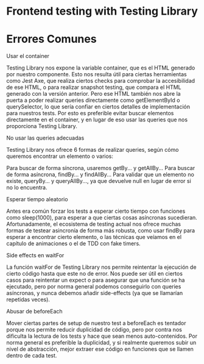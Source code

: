 # Frontend testing with Testing Library

# Errores Comunes
Usar el container

Testing Library nos expone la variable container, que es el HTML generado por nuestro componente. Esto nos resulta útil para ciertas herramientas como Jest Axe, que realiza ciertos checks para comprobar la accesibilidad de ese HTML, o para realizar snapshot testing, que compara el HTML generado con la versión anterior. Pero ese HTML también nos abre la puerta a poder realizar queries directamente como getElementById o querySelector, lo que sería confiar en ciertos detalles de implementación para nuestros tests. Por esto es preferible evitar buscar elementos directamente en el container, y en lugar de eso usar las queries que nos proporciona Testing Library.


No usar las queries adecuadas

Testing Library nos ofrece 6 formas de realizar queries, según cómo queremos encontrar un elemento o varios:


Para buscar de forma síncrona, usaremos getBy... y getAllBy...
Para buscar de forma asíncrona, findBy... y findAllBy...
Para validar que un elemento no existe, queryBy... y queryAllBy..., ya que devuelve null en lugar de error si no lo encuentra.

Esperar tiempo aleatorio

Antes era común forzar los tests a esperar cierto tiempo con funciones como sleep(1000), para esperar a que ciertas cosas asíncronas sucedieran. Afortunadamente, el ecosistema de testing actual nos ofrece muchas formas de testear asincronía de forma más robusta, como usar findBy para esperar a encontrar cierto elemento, o las técnicas que veíamos en el capítulo de animaciones o el de TDD con fake timers.


Side effects en waitFor

La función waitFor de Testing Library nos permite reintentar la ejecución de cierto código hasta que este no de error. Nos puede ser útil en ciertos casos para reintentar un expect o para asegurar que una función se ha ejecutado, pero por norma general podemos conseguirlo con queries asíncronas, y nunca debemos añadir side-effects (ya que se llamarían repetidas veces).


Abusar de beforeEach

Mover ciertas partes de setup de nuestro test a beforeEach es tentador porque nos permite reducir duplicidad de código, pero por contra nos dificulta la lectura de los tests y hace que sean menos auto-contenidos. Por norma general es preferible la duplicidad, y si realmente queremos subir un nivel de abstracción, mejor extraer ese código en funciones que se llamen dentro de cada test.
